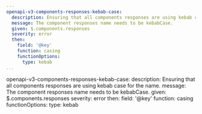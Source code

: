 ```yaml
---
openapi-v3-components-responses-kebab-case:
  description: Ensuring that all components responses are using kebab case for the name.
  message: The component responses name needs to be kebabCase.
  given: $.components.responses
  severity: error
  then:
    field: '@key'
    function: casing
    functionOptions:
      type: kebab
...
```

openapi-v3-components-responses-kebab-case:
  description: Ensuring that all components responses are using kebab case for the name.
  message: The component responses name needs to be kebabCase.
  given: $.components.responses
  severity: error
  then:
    field: '@key'
    function: casing
    functionOptions:
      type: kebab
